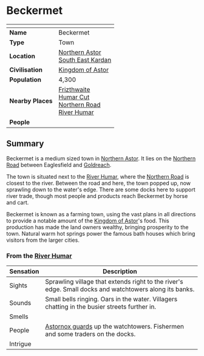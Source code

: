 # Beckermet

| []() | |
| --- | --- |
| **Name** | Beckermet |
| **Type** | Town |
| **Location** | [Northern Astor](../regions/northern-astor.md)<br />[South East Kardan](../regions/south-east-kardan.md) |
| **Civilisation** | [Kingdom of Astor](../../civilisations/kingdom-of-astor/kingdom-of-astor.md) |
| **Population** | 4,300 |
| **Nearby Places** | [Frizthwaite](../villages/frizthwaite.md)<br />[Humar Cut](../roads/humar-cut.md)<br />[Northern Road](../roads/northern-road.md)<br />[River Humar](../rivers-lakes/river-humar.md) |
| **People** | |

## Summary

Beckermet is a medium sized town in [Northern Astor](../regions/northern-astor.md). It lies on the [Northern Road](../roads/northern-road.md) between Eaglesfield and [Goldreach](../../civilisations/kingdom-of-astor/SETTLEMENTS/GOLDREACH/README.md).

The town is situated next to the [River Humar](../rivers-lakes/river-humar.md), where the [Northern Road](../roads/northern-road.md) is closest to the river. Between the road and here, the town popped up, now sprawling down to the water's edge. There are some docks here to support river trade, though most people and products reach Beckermet by horse and cart.

Beckermet is known as a farming town, using the vast plans in all directions to provide a notable amount of the [Kingdom of Astor](../../civilisations/kingdom-of-astor/kingdom-of-astor.md)'s food. This production has made the land owners wealthy, bringing prosperity to the town. Natural warm hot springs power the famous bath houses which bring visitors from the larger cities.

### From the [River Humar](../rivers-lakes/river-humar.md)

| Sensation | Description |
| ---- | --- |
| Sights | Sprawling village that extends right to the river's edge. Small docks and watchtowers along its banks. |
| Sounds | Small bells ringing. Oars in the water. Villagers chatting in the busier streets further in. |
| Smells | |
| People | [Astornox guards](../../organisations/astornox/ranks/astornox-guard.md) up the watchtowers. Fishermen and some traders on the docks. |
| Intrigue | |
